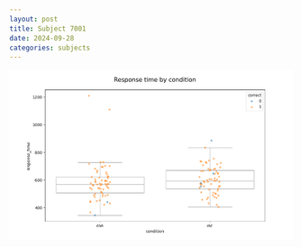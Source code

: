 ```yaml
---
layout: post
title: Subject 7001
date: 2024-09-28
categories: subjects
---
```


![](data/7001/run-1/7001_NF_rt.png)
